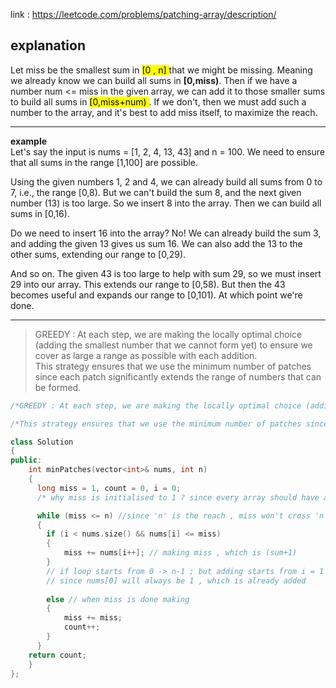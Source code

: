 link : https://leetcode.com/problems/patching-array/description/   

## explanation

Let miss be the smallest sum in <mark>[0 , n] </mark>that we might be missing. Meaning we already know we can build all sums in **[0,miss)**. Then if we have a number num <= miss in the given array, we can add it to those smaller sums to build all sums in <mark>[0,miss+num) </mark>. If we don't, then we must add such a number to the array, and it's best to add miss itself, to maximize the reach.
*****************************
**example**    
Let's say the input is nums = [1, 2, 4, 13, 43] and n = 100. We need to ensure that all sums in the range [1,100] are possible.

Using the given numbers 1, 2 and 4, we can already build all sums from 0 to 7, i.e., the range [0,8). But we can't build the sum 8, and the next given number (13) is too large. So we insert 8 into the array. Then we can build all sums in [0,16).

Do we need to insert 16 into the array? No! We can already build the sum 3, and adding the given 13 gives us sum 16. We can also add the 13 to the other sums, extending our range to [0,29).

And so on. The given 43 is too large to help with sum 29, so we must insert 29 into our array. This extends our range to [0,58). But then the 43 becomes useful and expands our range to [0,101). At which point we're done.   

****************************
> GREEDY : At each step, we are making the locally optimal choice (adding the smallest number that we cannot form yet) to ensure we cover as large a range as possible with each addition.   
> This strategy ensures that we use the minimum number of patches since each patch significantly extends the range of numbers that can be formed.


``` cpp
/*GREEDY : At each step, we are making the locally optimal choice (adding the smallest number that we cannot form yet) to ensure we cover as large a range as possible with each addition.*/

/*This strategy ensures that we use the minimum number of patches since each patch significantly extends the range of numbers that can be formed.*/

class Solution 
{
public:
    int minPatches(vector<int>& nums, int n) 
    {
      long miss = 1, count = 0, i = 0;
      /* why miss is initialised to 1 ? since every array should have a '1' in the first element or it won't be possible to make 1*/      

      while (miss <= n) //since 'n' is the reach , miss won't cross 'n'
      {
        if (i < nums.size() && nums[i] <= miss) 
        {
            miss += nums[i++]; // making miss , which is (sum+1)
        } 
        // if loop starts from 0 -> n-1 ; but adding starts from i = 1
        // since nums[0] will always be 1 , which is already added 
        
        else // when miss is done making
        {
            miss += miss;
            count++;
        }
      }
    return count;
    }
};

```
